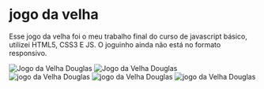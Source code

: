 # jogo da velha
Esse jogo da velha foi o meu trabalho final do curso de javascript básico, utilizei HTML5, CSS3 E JS. O joguinho ainda não está no formato responsivo.

<img src="https://blogger.googleusercontent.com/img/a/AVvXsEjmg77m5744uREfx_p_D38JjY_UbrViWgjKLhM1MDyAAOzUbgjnDR5Z8EU4sK7yMSnQNvqlt4gkROpASk8vaMaIqps8AaVyXBYTR55q60X6gbCqPZxanc3Qg8JC8J-EeapWf_oibemYO_6oPg95Y-PufmXp3P3e_p6R8dDIAtXPXHX7U_xi1oeKNxLf=w1031-h601" alt="Jogo da Velha Douglas">

<img src="https://blogger.googleusercontent.com/img/a/AVvXsEiFn9HHNvoXFtbkrm7DB_fT769OTEkMdZsjDHhNV34ir9PWJXmBjl1vL6ljPNMLthPS6G9_y4ZVDNRKYrPbmsj-PTIzwoaOrMbIt8HleTkwlkBCEUXRVwcrrjM6Irid2Kfs9nw_m6GdCS4a_CCb1fmX3Pu1AIMGmaGpzzzWrVDdZUdeUTp3v38_Y6Hc=s1231" alt="Jogo da Velha Douglas">
<img src="https://blogger.googleusercontent.com/img/a/AVvXsEjJ54s6pZIAq7U9VPkZaG9hr0lR6MxB3ZxNWurfjwG9VZHwXRpP0CY2fiVllk6CZQKDDwtiyYGiI9s4Rk-SqPgUPYyHVsXkGdxuStyrRG1vKMPvbLi2UWzIutnONTwBzk1sqzCxmsh1Qn0Roqc-MNsIdkkKd3swMSrnK3EOyk3ccIQqmLrUwNrCK4sE=s709" alt="jogo da Velha Douglas">
<img src="https://blogger.googleusercontent.com/img/a/AVvXsEiafutPBhUKlgfkTgJQutAKhIfNIfNwkP2rbDdLdRz94lbsE4-zO4VIXHX7QrtKVI1swXVMWG4P5_VD7Tcl1iC9jOfgjVhvzQKCeBqvDMX6jVauBvWuBVkYgP0Pv_93SLq-TCwOHlRIjT5Ddw8Zgfbr-gfMgYwb21GBTg28qIlwm7dwWYbJMzOFf_77=s652" alt="jogo da Velha Douglas">
<img src="https://blogger.googleusercontent.com/img/a/AVvXsEi4DsYuCT0KAD0lmOGpm0IHsWBLf75LG5l7Dw1ZBh0qdi-F_dW_gI2tYsywsvO0NLjF96q7Rz8i6YS9ToNhTRwfKmtlJICCv-aKi7W53IbtPJ-1cnLBVj2245D5sTCUGrV2uTSLa0ciRpULHmX_e7eGlZzuZ6lOrde0K9GdtubbRgw6V3gPLwCOt5BJ=s1013" alt="jogo da Velha Douglas"> 


